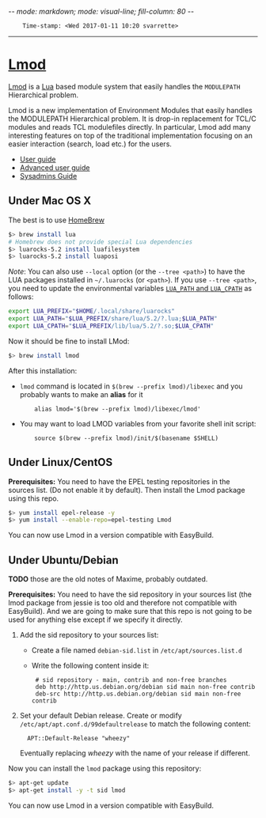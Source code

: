 -*- mode: markdown; mode: visual-line; fill-column: 80 -*-

        Time-stamp: <Wed 2017-01-11 10:20 svarrette>
-------------------
# [Lmod](https://www.tacc.utexas.edu/research-development/tacc-projects/lmod)

[Lmod](https://www.tacc.utexas.edu/research-development/tacc-projects/lmod)  is a [Lua](http://www.lua.org/) based module system that easily handles the `MODULEPATH` Hierarchical problem.

Lmod is a new implementation of Environment Modules that easily handles the MODULEPATH Hierarchical problem. It is drop-in replacement for TCL/C modules and reads TCL modulefiles directly.
In particular, Lmod add many interesting features on top of the traditional implementation focusing on an easier interaction (search, load etc.) for the users.

* [User guide](https://www.tacc.utexas.edu/research-development/tacc-projects/lmod/user-guide)
* [Advanced user guide](https://www.tacc.utexas.edu/research-development/tacc-projects/lmod/advanced-user-guide)
* [Sysadmins Guide](https://www.tacc.utexas.edu/research-development/tacc-projects/lmod/system-administrators-guide)

## Under Mac OS X

The best is to use [HomeBrew](http://brew.sh)

~~~bash
$> brew install lua
# Homebrew does not provide special Lua dependencies
$> luarocks-5.2 install luafilesystem   
$> luarocks-5.2 install luaposi
~~~

_Note_:  You can also use `--local` option (or the `--tree <path>`) to have the LUA packages installed in `~/.luarocks` (or `<path>`). If you use `--tree <path>`, you need to update the environmental variables [`LUA_PATH` and `LUA_CPATH`](http://leafo.net/guides/customizing-the-luarocks-tree.html) as follows:

~~~bash
export LUA_PREFIX="$HOME/.local/share/luarocks"
export LUA_PATH="$LUA_PREFIX/share/lua/5.2/?.lua;$LUA_PATH"
export LUA_CPATH="$LUA_PREFIX/lib/lua/5.2/?.so;$LUA_CPATH"
~~~

Now it should be fine to install LMod:

~~~bash
$> brew install lmod
~~~

After this installation:

* `lmod` command is located in `$(brew --prefix lmod)/libexec` and you probably wants to make an **alias** for it

          alias lmod='$(brew --prefix lmod)/libexec/lmod'

* You may want to load LMOD variables from your favorite shell init script:

          source $(brew --prefix lmod)/init/$(basename $SHELL)

## Under Linux/CentOS

**Prerequisites:** You need to have the EPEL testing repositories in the sources list. (Do not enable it by default). Then install the Lmod package using this repo.

~~~bash
$> yum install epel-release -y
$> yum install --enable-repo=epel-testing Lmod
~~~

You can now use Lmod in a version compatible with EasyBuild.

## Under Ubuntu/Debian

__TODO__ those are the old notes of Maxime, probably outdated.

**Prerequisites:** You need to have the sid repository in your sources list (the lmod package from jessie is too old and therefore not compatible with EasyBuild). And we are going to make sure that this repo is not going to be used for anything else except if we specify it directly.

1. Add the sid repository to your sources list:
    * Create a file named `debian-sid.list` in `/etc/apt/sources.list.d`
    *  Write the following content inside it:

            # sid repository - main, contrib and non-free branches
            deb http://http.us.debian.org/debian sid main non-free contrib
            deb-src http://http.us.debian.org/debian sid main non-free contrib

2. Set your default Debian release. Create or modify `/etc/apt/apt.conf.d/99defaultrelease` to match the following content:

         APT::Default-Release "wheezy"

    Eventually replacing _wheezy_ with the name of your release if different.


Now you can install the `lmod` package using this repository:

~~~bash
$> apt-get update
$> apt-get install -y -t sid lmod
~~~

You can now use Lmod in a version compatible with EasyBuild.
